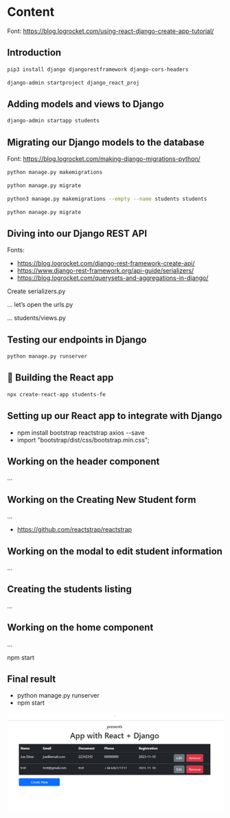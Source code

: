 # Content

Font: <https://blog.logrocket.com/using-react-django-create-app-tutorial/>

## Introduction

```bash
pip3 install django djangorestframework django-cors-headers
```

```bash
django-admin startproject django_react_proj
```

## Adding models and views to Django

```bash
django-admin startapp students
```

## Migrating our Django models to the database

Font: <https://blog.logrocket.com/making-django-migrations-python/>

```bash
python manage.py makemigrations
```

```bash
python manage.py migrate
```

```bash
python3 manage.py makemigrations --empty --name students students
```

```bash
python manage.py migrate
```

## Diving into our Django REST API

Fonts:

- <https://blog.logrocket.com/django-rest-framework-create-api/>
- <https://www.django-rest-framework.org/api-guide/serializers/>
- <https://blog.logrocket.com/querysets-and-aggregations-in-django/>

Create serializers.py

... let’s open the urls.py

... students/views.py

## Testing our endpoints in Django

```bash
python manage.py runserver
```

## :rocket: Building the React app

```bash
npx create-react-app students-fe
```

## Setting up our React app to integrate with Django

- npm install bootstrap reactstrap axios --save
- import "bootstrap/dist/css/bootstrap.min.css";

## Working on the header component

...

## Working on the Creating New Student form

...

- <https://github.com/reactstrap/reactstrap>

## Working on the modal to edit student information

...

## Creating the students listing

...

## Working on the home component

...

npm start

## Final result

- python manage.py runserver
- npm start

![Alt text](./documentation/image.png)
